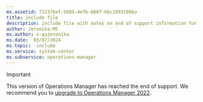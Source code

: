 ```yaml
---
ms.assetid: 722376ef-5605-4efb-b087-b6c1893190ba
title: include file
description: include file with notes on end of support information for 1801 and 1807, notes for use in all articles under 1801 and 1807 monikers
author: Jeronika-MS
ms.author: v-gajeronika
ms.date:  03/07/2024
ms.topic:  include
ms.service: system-center
ms.subservice: operations-manager
---
```

> [!IMPORTANT]
>
> This version of Operations Manager has reached the end of support. We recommend you to [upgrade to Operations Manager 2022](../scom//deploy-upgrade-overview.md).
